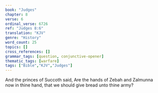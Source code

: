 ```yaml
---
book: "Judges"
chapter: 8
verse: 6
ordinal_verse: 6726
ref: "Judges 8:6"
translation: "KJV"
genre: "History"
word_count: 25
topics: []
cross_references: []
grammar_tags: [question, conjunctive-opener]
thematic_tags: [warfare]
tags: ["Bible","KJV","Judges"]
---
```

And the princes of Succoth said, Are the hands of Zebah and Zalmunna now in thine hand, that we should give bread unto thine army?
